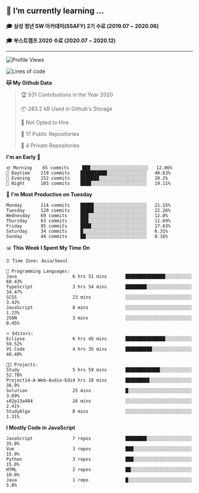 ## 🌱 I’m currently learning ...

**🎓 삼성 청년 SW 아카데미(SSAFY) 2기 수료 (2019.07 ~ 2020.06)**

**🎓 부스트캠프 2020 수료 (2020.07 ~ 2020.12)**
 
-----

<!--START_SECTION:waka-->
![Profile Views](http://img.shields.io/badge/Profile%20Views-7-blue)

![Lines of code](https://img.shields.io/badge/From%20Hello%20World%20I%27ve%20Written-2.9%20million%20lines%20of%20code-blue)

**🐱 My Github Data** 

> 🏆 931 Contributions in the Year 2020
 > 
> 📦 283.2 kB Used in Github's Storage 
 > 
> 🚫 Not Opted to Hire
 > 
> 📜 17 Public Repositories 
 > 
> 🔑 4 Private Repositories  
 > 
**I'm an Early 🐤** 

```text
🌞 Morning    65 commits     ███░░░░░░░░░░░░░░░░░░░░░░   12.06% 
🌆 Daytime    219 commits    ██████████░░░░░░░░░░░░░░░   40.63% 
🌃 Evening    152 commits    ███████░░░░░░░░░░░░░░░░░░   28.2% 
🌙 Night      103 commits    ████░░░░░░░░░░░░░░░░░░░░░   19.11%

```
📅 **I'm Most Productive on Tuesday** 

```text
Monday       114 commits    █████░░░░░░░░░░░░░░░░░░░░   21.15% 
Tuesday      120 commits    █████░░░░░░░░░░░░░░░░░░░░   22.26% 
Wednesday    69 commits     ███░░░░░░░░░░░░░░░░░░░░░░   12.8% 
Thursday     63 commits     ███░░░░░░░░░░░░░░░░░░░░░░   11.69% 
Friday       95 commits     ████░░░░░░░░░░░░░░░░░░░░░   17.63% 
Saturday     34 commits     █░░░░░░░░░░░░░░░░░░░░░░░░   6.31% 
Sunday       44 commits     ██░░░░░░░░░░░░░░░░░░░░░░░   8.16%

```


📊 **This Week I Spent My Time On** 

```text
⌚︎ Time Zone: Asia/Seoul

💬 Programming Languages: 
Java                     6 hrs 51 mins       ███████████████░░░░░░░░░░   60.43% 
TypeScript               3 hrs 54 mins       ████████░░░░░░░░░░░░░░░░░   34.47% 
SCSS                     23 mins             ░░░░░░░░░░░░░░░░░░░░░░░░░   3.42% 
JavaScript               8 mins              ░░░░░░░░░░░░░░░░░░░░░░░░░   1.23% 
JSON                     3 mins              ░░░░░░░░░░░░░░░░░░░░░░░░░   0.45%

🔥 Editors: 
Eclipse                  6 hrs 45 mins       ███████████████░░░░░░░░░░   59.52% 
VS Code                  4 hrs 35 mins       ██████████░░░░░░░░░░░░░░░   40.48%

🐱‍💻 Projects: 
Study                    5 hrs 59 mins       █████████████░░░░░░░░░░░░   52.78% 
Project14-A-Web-Audio-Edi4 hrs 18 mins       █████████░░░░░░░░░░░░░░░░   38.0% 
Solution                 25 mins             █░░░░░░░░░░░░░░░░░░░░░░░░   3.69% 
s02p13a404               16 mins             ░░░░░░░░░░░░░░░░░░░░░░░░░   2.41% 
StudyAlgo                8 mins              ░░░░░░░░░░░░░░░░░░░░░░░░░   1.31%

```

**I Mostly Code in JavaScript** 

```text
JavaScript               7 repos             ████████░░░░░░░░░░░░░░░░░   35.0% 
Vue                      3 repos             ███░░░░░░░░░░░░░░░░░░░░░░   15.0% 
Python                   3 repos             ███░░░░░░░░░░░░░░░░░░░░░░   15.0% 
HTML                     2 repos             ██░░░░░░░░░░░░░░░░░░░░░░░   10.0% 
Java                     1 repo              █░░░░░░░░░░░░░░░░░░░░░░░░   5.0%

```



<!--END_SECTION:waka-->
